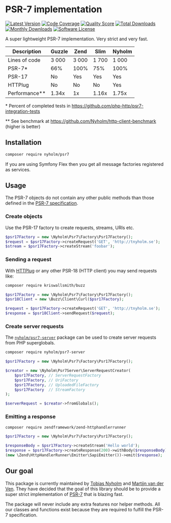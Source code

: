 # PSR-7 implementation

[![Latest Version](https://img.shields.io/github/release/Nyholm/psr7.svg?style=flat-square)](https://github.com/Nyholm/psr7/releases)
[![Code Coverage](https://img.shields.io/scrutinizer/coverage/g/Nyholm/psr7.svg?style=flat-square)](https://scrutinizer-ci.com/g/Nyholm/psr7)
[![Quality Score](https://img.shields.io/scrutinizer/g/Nyholm/psr7.svg?style=flat-square)](https://scrutinizer-ci.com/g/Nyholm/psr7)
[![Total Downloads](https://poser.pugx.org/nyholm/psr7/downloads)](https://packagist.org/packages/nyholm/psr7)
[![Monthly Downloads](https://poser.pugx.org/nyholm/psr7/d/monthly.png)](https://packagist.org/packages/nyholm/psr7)
[![Software License](https://img.shields.io/badge/license-MIT-brightgreen.svg?style=flat-square)](LICENSE)


A super lightweight PSR-7 implementation. Very strict and very fast.

| Description | Guzzle | Zend | Slim | Nyholm |
| ---- | ------ | ---- | ---- | ------ |
| Lines of code | 3 000 | 3 000 | 1 700 | 1 000 |
| PSR-7* | 66% | 100% | 75% | 100% |
| PSR-17 | No | Yes | Yes | Yes |
| HTTPlug | No | No | No | Yes |
| Performance** | 1.34x | 1x | 1.16x | 1.75x |

\* Percent of completed tests in https://github.com/php-http/psr7-integration-tests

\** See benchmark at https://github.com/Nyholm/http-client-benchmark (higher is better)

## Installation

```bash
composer require nyholm/psr7
```

If you are using Symfony Flex then you get all message factories registered as services.

## Usage

The PSR-7 objects do not contain any other public methods than those defined in
the [PSR-7 specification](https://www.php-fig.org/psr/psr-7/).

### Create objects

Use the PSR-17 factory to create requests, streams, URIs etc.

```php
$psr17Factory = new \Nyholm\Psr7\Factory\Psr17Factory();
$request = $psr17Factory->createRequest('GET', 'http://tnyholm.se');
$stream = $psr17Factory->createStream('foobar');
```

### Sending a request

With [HTTPlug](http://httplug.io/) or any other PSR-18 (HTTP client) you may send
requests like:

```bash
composer require kriswallsmith/buzz
```

```php
$psr17Factory = new \Nyholm\Psr7\Factory\Psr17Factory();
$psr18Client = new \Buzz\Client\Curl($psr17Factory);

$request = $psr17Factory->createRequest('GET', 'http://tnyholm.se');
$response = $psr18Client->sendRequest($request);
```

### Create server requests

The [`nyholm/psr7-server`](https://github.com/Nyholm/psr7-server) package can be used
to create server requests from PHP superglobals.

```bash
composer require nyholm/psr7-server
```

```php
$psr17Factory = new \Nyholm\Psr7\Factory\Psr17Factory();

$creator = new \Nyholm\Psr7Server\ServerRequestCreator(
    $psr17Factory, // ServerRequestFactory
    $psr17Factory, // UriFactory
    $psr17Factory, // UploadedFileFactory
    $psr17Factory  // StreamFactory
);

$serverRequest = $creator->fromGlobals();
```

### Emitting a response

```bash
composer require zendframework/zend-httphandlerrunner
```

```php
$psr17Factory = new \Nyholm\Psr7\Factory\Psr17Factory();

$responseBody = $psr17Factory->createStream('Hello world');
$response = $psr17Factory->createResponse(200)->withBody($responseBody);
(new \Zend\HttpHandlerRunner\Emitter\SapiEmitter())->emit($response);
```

## Our goal

This package is currently maintained by [Tobias Nyholm](http://tnyholm.se) and
[Martijn van der Ven](https://vanderven.se/martijn/). They have decided that the
goal of this library should be to provide a super strict implementation of
[PSR-7](https://www.php-fig.org/psr/psr-7/) that is blazing fast.

The package will never include any extra features nor helper methods. All our classes
and functions exist because they are required to fulfill the PSR-7 specification.
